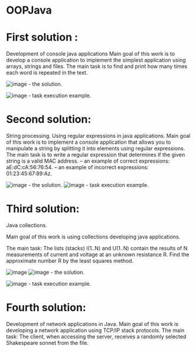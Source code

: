 # OOPJava

# First solution :
Development of console java applications 
Main goal of this work is to develop a console application to implement the simplest application using arrays, strings and files.
The main task is to find and print how many times each word is repeated in the text.

![image](https://user-images.githubusercontent.com/87894035/151801926-275f2d3d-5d0f-4c6c-808d-f97939967689.png) - the solution.

![image](https://user-images.githubusercontent.com/87894035/151802028-a1b3161c-48eb-4dd1-8859-7a76a1392e18.png) - task execution example.


# Second solution:
String processing. Using regular expressions in java applications.
Main goal of this work is to implement a console application that allows you to manipulate a string by splitting it into elements using regular expressions.
The main task is to write a regular expression that determines if the given string is a valid MAC address.
– an example of correct expressions: aE:dC:cA:56:76:54.
– an example of incorrect expressions: 01:23:45:67:89:Az.


![image](https://user-images.githubusercontent.com/87894035/151804585-39baa44d-98b6-42b6-b912-ad875ec2b4f0.png) - the solution.
![image](https://user-images.githubusercontent.com/87894035/151805135-eeafcea3-ff5f-4d54-92ba-6492a75019d3.png) - task execution example.


# Third solution: 
Java collections.

Main goal of this work is using collections developing java applications.

The main task:  The lists (stacks) I(1..N) and U(1..N) contain the results of N measurements of current and voltage at an unknown resistance R. Find the approximate number R by the least squares method.

![image](https://user-images.githubusercontent.com/87894035/151936603-33551d87-d0b9-435d-abfd-ce6630010ce2.png) ![image](https://user-images.githubusercontent.com/87894035/151936830-d0410f3a-f589-4b89-a35a-ae31879f665b.png) - the solution.

![image](https://user-images.githubusercontent.com/87894035/151936946-049f7983-6995-4cf2-8777-cefebb99ff32.png) - task execution example.

# Fourth solution: 
Development of network applications in Java.
Main goal of this work is developing a network application using TCP/IP stack protocols.
The main task: The client, when accessing the server, receives a randomly selected Shakespeare sonnet from the file.

